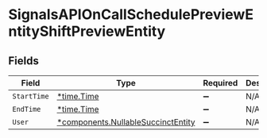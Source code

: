 # SignalsAPIOnCallSchedulePreviewEntityShiftPreviewEntity


## Fields

| Field                                                                                   | Type                                                                                    | Required                                                                                | Description                                                                             |
| --------------------------------------------------------------------------------------- | --------------------------------------------------------------------------------------- | --------------------------------------------------------------------------------------- | --------------------------------------------------------------------------------------- |
| `StartTime`                                                                             | [*time.Time](https://pkg.go.dev/time#Time)                                              | :heavy_minus_sign:                                                                      | N/A                                                                                     |
| `EndTime`                                                                               | [*time.Time](https://pkg.go.dev/time#Time)                                              | :heavy_minus_sign:                                                                      | N/A                                                                                     |
| `User`                                                                                  | [*components.NullableSuccinctEntity](../../models/components/nullablesuccinctentity.md) | :heavy_minus_sign:                                                                      | N/A                                                                                     |